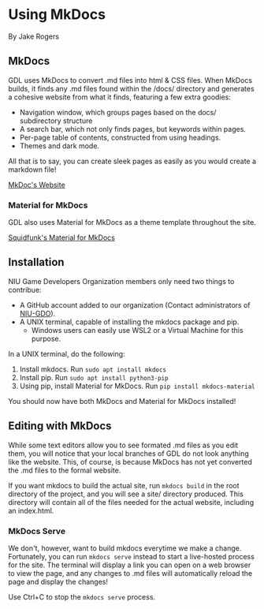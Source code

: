 # Using MkDocs
By Jake Rogers

## MkDocs
GDL uses MkDocs to convert .md files into html & CSS files. When MkDocs builds, it finds any .md files found within the /docs/ directory and generates a cohesive website from what it finds, featuring a few extra goodies:

* Navigation window, which groups pages based on the docs/ subdirectory structure
* A search bar, which not only finds pages, but keywords within pages.
* Per-page table of contents, constructed from using headings.
* Themes and dark mode.

All that is to say, you can create sleek pages as easily as you would create a markdown file!

[MkDoc's Website](https://www.mkdocs.org/)
### Material for MkDocs
GDL also uses Material for MkDocs as a theme template throughout the site.

[Squidfunk's Material for MkDocs](https://squidfunk.github.io/mkdocs-material/)

## Installation
NIU Game Developers Organization members only need two things to contribue:

* A GitHub account added to our organization (Contact administrators of [NIU-GDO](https://github.com/niu-gdo)).  
* A UNIX terminal, capable of installing the mkdocs package and pip.
    * Windows users can easily use WSL2 or a Virtual Machine for this purpose.

In a UNIX terminal, do the following:  
1. Install mkdocs. Run `sudo apt install mkdocs`  
2. Install pip. Run `sudo apt install python3-pip`  
3. Using pip, install Material for MkDocs. Run `pip install mkdocs-material`  

You should now have both MkDocs and Material for MkDocs installed!

## Editing with MkDocs

While some text editors allow you to see formated .md files as you edit them, you will notice that your local branches of GDL do not look anything like the website. This, of course, is because MkDocs has not yet converted the .md files to the formal website. 

If you want mkdocs to build the actual site, run `mkdocs build` in the root directory of the project, and you will see a site/ directory produced. This directory will contain all of the files needed for the actual website, including an index.html.

### MkDocs Serve
We don't, however, want to build mkdocs everytime we make a change. Fortunately, you can run `mkdocs serve` instead to start a live-hosted process for the site. The terminal will display a link you can open on a web browser to view the page, and any changes to .md files will automatically reload the page and display the changes!

Use Ctrl+C to stop the `mkdocs serve` process.